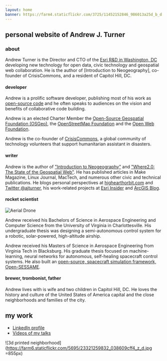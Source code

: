 ```yaml
---
layout: home
banner: https://farm4.staticflickr.com/3725/11452152846_986013a25d_b_d.jpg
---
```


## personal website of Andrew J. Turner

### about

Andrew Turner is the Director and CTO of the [Esri R&amp;D in Washington, DC](http://dc.esri.com) developing new technology for open data, civic technology and geospatial web collaboration. He is the author of [Introduction to Neogeography], co-founder of CrisisCommons, and a resident of Capitol Hill, DC.

#### developer

Andrew is a prolific software developer, publishing most of his work as [open-source code](https://github.com/ajturner) and he often speaks to audiences on the vision and benefits of collaborative code building.

Andrew is an elected Charter Member the [Open-Source Geospatial Foundation (OSGeo)](http://www.osgeo.org/), the [OpenStreetMap Foundation](http://wiki.openstreetmap.org/wiki/Foundation) and the [Open Web Foundation](http://www.openwebfoundation.org/).

Andrew is the co-founder of [CrisisCommons](https://crisiscommons.org/), a global community of technology volunteers that support humanitarian assistant in disasters.  

#### writer

Andrew is the author of ["Introduction to Neogeography"](http://shop.oreilly.com/product/9780596529956.do) and ["Where2.0: The State of the Geospatial Web"](http://shop.oreilly.com/product/9780596522568.do). He has published articles in Make Magazine, Linux Journal, MacTech, and numerous other civic and technical publications. He blogs personal perspectives at [highearthorbit.com](http://highearthorbit.com) and [Twitter @ajturner](https://twitter.com/ajturner), his work-related projects at [Esri Insider](https://blogs.esri.com/esri/esri-insider/author/ajturner/) and [ArcGIS Blog](https://blogs.esri.com/esri/arcgis/author/ajturner/).

#### rocket scientist

![Aerial Drone](https://farm8.staticflickr.com/7558/15685514648_7f2f76b05c_z_d.jpg)

Andrew received his Bachelors of Science in Aerospace Engineering and Computer Science from the University of Virginia in Charlottesville. His undergraduate thesis was designing a semi-autonomous control system for a robotic, solar-powered, high-altitude airship.

Andrew received his Masters of Science in Aerospace Engineering from Virginia Tech in Blacksburg. His graduate thesis focused on machine-learning, neural networks for autonomous, self-healing spacecraft control systems. He also built an [open-source, spacecraft simulation framework, Open-SESSAME](http://github.com/spacecraft).

#### brewer, trombonist, father

Andrew lives with is wife and two children in Capitol Hill, DC. He loves the history and culture of the United States of America capital and the close neighborhoods and families of the city.


## my work

- [LinkedIn profile](https://www.linkedin.com/in/ajturner/)
- [Videos of my talks](https://www.youtube.com/playlist?list=PLJN4HgE09_NTKB8WYsGL8_1AIPfu0eemF)

![3d printed neighborhood](https://farm6.staticflickr.com/5695/23321259832_038609cff4_z_d.jpg =855px)
